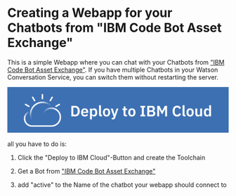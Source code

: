 # Creating a Webapp for your Chatbots from "IBM Code Bot Asset Exchange"

This is a simple Webapp where you can chat with your Chatbots from ["IBM Code Bot Asset Exchange"](https://developer.ibm.com/code/exchanges/bots).
If you have multiple Chatbots in your Watson Conversation Service, you can switch them without restarting the server.

<a href="https://bluemix.net/deploy?repository=https://github.com/mwiegand/exchange-bot"><img src="./button.svg" alt="Deploy to Bluemix"></a>

all you have to do is:

1. Click the "Deploy to IBM Cloud"-Button and create the Toolchain

1. Get a Bot from ["IBM Code Bot Asset Exchange"](https://developer.ibm.com/code/exchanges/bots)

1. add "active" to the Name of the chatbot your webapp should connect to